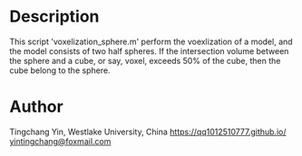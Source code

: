 # Description
This script 'voxelization_sphere.m' perform the voexlization of a model, and the model consists of two half spheres.
If the intersection volume between the sphere and a cube, or say, voxel, exceeds 50% of the cube, then the cube belong to the sphere.

# Author
Tingchang Yin, Westlake University, China
https://qq1012510777.github.io/
yintingchang@foxmail.com